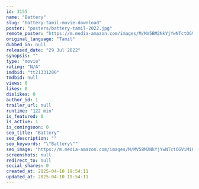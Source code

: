 ```yaml
---
id: 3155
name: "Battery"
slug: "battery-tamil-movie-download"
poster: "posters/battery-tamil-2022.jpg"
remote_poster: "https://m.media-amazon.com/images/M/MV5BM2NkYjYwNTctOGViMi00NDE4LTgyYjItNjMzNTE4YTkwZWQwXkEyXkFqcGc@._V1_SX300.jpg"
original_language: "Tamil"
dubbed_in: null
released_date: "29 Jul 2022"
synopsis: ""
type: "movie"
rating: "N/A"
imdbid: "tt21331200"
tmdbid: null
views: 0
likes: 0
dislikes: 0
author_id: 1
trailer_url: null
runtime: "122 min"
is_featured: 0
is_active: 1
is_comingsoon: 0
seo_title: "Battery"
seo_description: ""
seo_keywords: "\"Battery\""
seo_image: "https://m.media-amazon.com/images/M/MV5BM2NkYjYwNTctOGViMi00NDE4LTgyYjItNjMzNTE4YTkwZWQwXkEyXkFqcGc@._V1_SX300.jpg"
screenshots: null
redirect_to: null
social_shares: 0
created_at: 2025-04-10 19:54:11
updated_at: 2025-04-10 19:54:11
---
```


